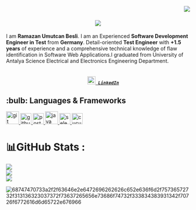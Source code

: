 <img align="right" src="https://visitcount.itsvg.in/api?id=ramazanUmutcanBesli&icon=0&color=0">

<h1 align="center">
  <a href="https://git.io/typing-svg">
    <img src="https://readme-typing-svg.herokuapp.com/?lines=Hello,+There!+👋;This+is+UMUTCAN+BESLI....;Nice+to+meet+you!&center=true&size=30">
  </a>
</h1>

I am **Ramazan Umutcan Besli**. I am an Experienced **Software Development Engineer in Test** from **Germany**.
Detail-oriented **Test Engineer** with **+1.5 years** of experience and a comprehensive technical knowledge of 
flaw identification in Software Web Applications.I graduated from University of Antalya Science Electrical and Electronics Engineering Department.
<h5 align="center">
  <code>
    <a href="https://www.linkedin.com/in/umutcanbesli/" title="LinkedIn Profile"><img width="22" src="images/linkedin.svg"> LinkedIn</a></code>
</h5>


<h2>:bulb: Languages & Frameworks</h2>
<p align="left">
    <a href="https://git-scm.com/" target="_blank"> <img src="https://img.icons8.com/color/48/000000/git.png" alt="git"
            width="35" height="35" /> </a>
    <a href="https://github.com/" target="_blank"> <img src="https://www.svgrepo.com/show/217753/github.svg"
            alt="github" width="30" height="30" /> </a>
    <a href="https://www.postman.com/" target="_blank"> <img
            src="https://img.icons8.com/external-tal-revivo-color-tal-revivo/48/000000/external-postman-is-the-only-complete-api-development-environment-logo-color-tal-revivo.png"
            alt="postman" width="30" height="30" /> </a>
     <a href="https://www.w3schools.com/java/" target="_blank"> <img
            src="https://img.icons8.com/color/48/000000/java-coffee-cup-logo--v2.png" alt="java" width="35"
            height="35" /> </a>
     <a href="https://www.selenium.dev/" target="_blank"> <img
            src="https://upload.wikimedia.org/wikipedia/commons/d/d5/Selenium_Logo.png" alt="selenium" width="30"
            height="30"> </a>
     <a href="https://cucumber.io/" target="_blank"> <img
            src="https://static1.smartbear.co/cucumber/media/images/logos/icons/c4j-icon.png" alt="cucumber" width="30"
            height="30"> </a>
            


# 📊GitHub Stats :
![](https://github-readme-stats.vercel.app/api?username=ramazanUmutcanBesli&theme=chartreuse-dark&hide_border=false&include_all_commits=false&count_private=true)<br/>
![](https://github-readme-streak-stats.herokuapp.com/?user=ramazanUmutcanBesli&theme=chartreuse-dark&hide_border=false)<br/>
![](https://github-readme-stats.vercel.app/api/top-langs/?username=ramazanUmutcanBesli&theme=chartreuse-dark&hide_border=false&include_all_commits=false&count_private=true&layout=compact)



![68747470733a2f2f63646e2e6472696262626c652e636f6d2f75736572732f313136323037372f73637265656e73686f74732f333834383931342f70726f6772616d6d65722e676966](https://user-images.githubusercontent.com/101811316/176577731-a92a974d-f87c-4071-9ba1-25abde76d025.gif)


